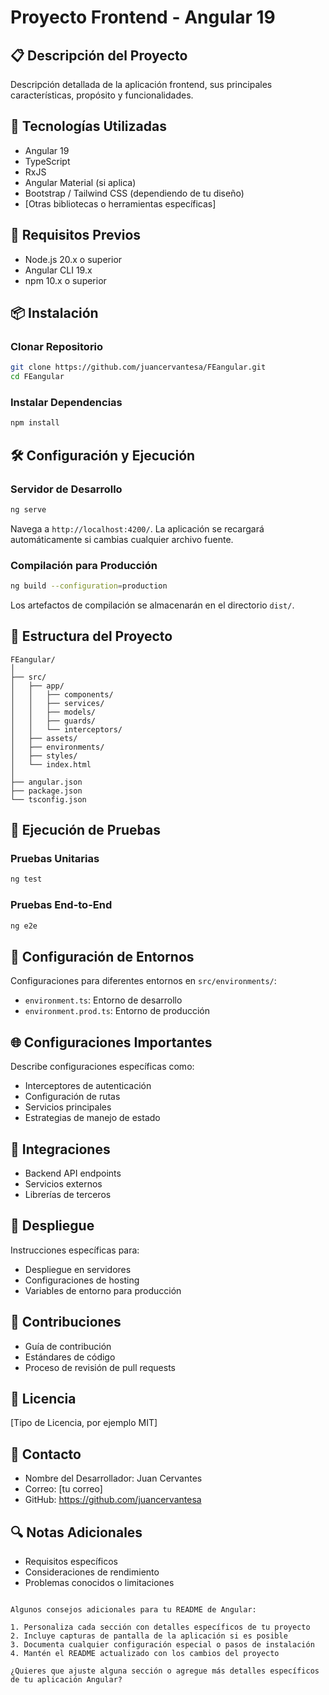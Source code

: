 # Proyecto Frontend - Angular 19

## 📋 Descripción del Proyecto
Descripción detallada de la aplicación frontend, sus principales características, propósito y funcionalidades.

## 🚀 Tecnologías Utilizadas
- Angular 19
- TypeScript
- RxJS
- Angular Material (si aplica)
- Bootstrap / Tailwind CSS (dependiendo de tu diseño)
- [Otras bibliotecas o herramientas específicas]

## 🔧 Requisitos Previos
- Node.js 20.x o superior
- Angular CLI 19.x
- npm 10.x o superior

## 📦 Instalación

### Clonar Repositorio
```bash
git clone https://github.com/juancervantesa/FEangular.git
cd FEangular
```

### Instalar Dependencias
```bash
npm install
```

## 🛠️ Configuración y Ejecución

### Servidor de Desarrollo
```bash
ng serve
```
Navega a `http://localhost:4200/`. La aplicación se recargará automáticamente si cambias cualquier archivo fuente.

### Compilación para Producción
```bash
ng build --configuration=production
```
Los artefactos de compilación se almacenarán en el directorio `dist/`.

## 📂 Estructura del Proyecto
```
FEangular/
│
├── src/
│   ├── app/
│   │   ├── components/
│   │   ├── services/
│   │   ├── models/
│   │   ├── guards/
│   │   └── interceptors/
│   ├── assets/
│   ├── environments/
│   ├── styles/
│   └── index.html
│
├── angular.json
├── package.json
└── tsconfig.json
```

## 🧪 Ejecución de Pruebas

### Pruebas Unitarias
```bash
ng test
```

### Pruebas End-to-End
```bash
ng e2e
```

## 🔐 Configuración de Entornos
Configuraciones para diferentes entornos en `src/environments/`:
- `environment.ts`: Entorno de desarrollo
- `environment.prod.ts`: Entorno de producción

## 🌐 Configuraciones Importantes
Describe configuraciones específicas como:
- Interceptores de autenticación
- Configuración de rutas
- Servicios principales
- Estrategias de manejo de estado

## 📡 Integraciones
- Backend API endpoints
- Servicios externos
- Librerías de terceros

## 🚀 Despliegue
Instrucciones específicas para:
- Despliegue en servidores
- Configuraciones de hosting
- Variables de entorno para producción

## 🤝 Contribuciones
- Guía de contribución
- Estándares de código
- Proceso de revisión de pull requests

## 📜 Licencia
[Tipo de Licencia, por ejemplo MIT]

## 👥 Contacto
- Nombre del Desarrollador: Juan Cervantes
- Correo: [tu correo]
- GitHub: https://github.com/juancervantesa

## 🔍 Notas Adicionales
- Requisitos específicos
- Consideraciones de rendimiento
- Problemas conocidos o limitaciones
```

Algunos consejos adicionales para tu README de Angular:

1. Personaliza cada sección con detalles específicos de tu proyecto
2. Incluye capturas de pantalla de la aplicación si es posible
3. Documenta cualquier configuración especial o pasos de instalación
4. Mantén el README actualizado con los cambios del proyecto

¿Quieres que ajuste alguna sección o agregue más detalles específicos de tu aplicación Angular?

